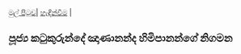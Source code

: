 [මුල් පිටුව](../index.md)| [හැඳින්වීම](../හැඳින්වීම.md) |

## පූජ්‍ය කටුකුරුන්දේ ඤාණානන්ද හිමිපානන්ගේ නිගමන
